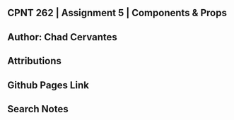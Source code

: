 ## CPNT 262 | Assignment 5 | Components & Props

## Author: Chad Cervantes

## Attributions

## Github Pages Link

## Search Notes